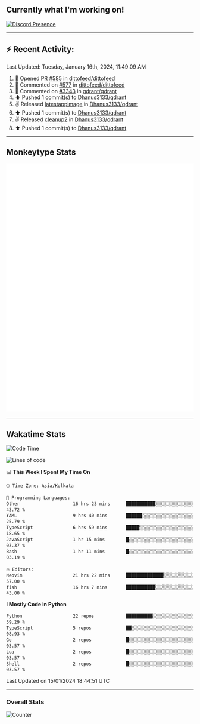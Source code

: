 ## Currently what I'm working on!
[![Discord Presence](https://lanyard.cnrad.dev/api/534981034400284712)](https://discord.com/users/534981034400284712)

---

## :zap: Recent Activity:
<!--RECENT_ACTIVITY:last_update-->
Last Updated: Tuesday, January 16th, 2024, 11:49:09 AM
<!--RECENT_ACTIVITY:last_update_end-->
<!--RECENT_ACTIVITY:start-->
1. 💪 Opened PR [#585](https://github.com/dittofeed/dittofeed/pull/585) in [dittofeed/dittofeed](https://github.com/dittofeed/dittofeed)<br>
2. 💬 Commented on [#577](https://github.com/dittofeed/dittofeed/issues/577#issuecomment-1893005273) in [dittofeed/dittofeed](https://github.com/dittofeed/dittofeed)<br>
3. 💬 Commented on [#3343](https://github.com/qdrant/qdrant/pull/3343#discussion_r1452550144) in [qdrant/qdrant](https://github.com/qdrant/qdrant)<br>
4. ⬆️ Pushed 1 commit(s) to [Dhanus3133/qdrant](https://github.com/Dhanus3133/qdrant)<br>
5. ✌️ Released [latestappimage](https://github.com/Dhanus3133/qdrant/releases/tag/latestappimage) in [Dhanus3133/qdrant](https://github.com/Dhanus3133/qdrant)<br>
6. ⬆️ Pushed 1 commit(s) to [Dhanus3133/qdrant](https://github.com/Dhanus3133/qdrant)<br>
7. ✌️ Released [cleanup2](https://github.com/Dhanus3133/qdrant/releases/tag/cleanup2) in [Dhanus3133/qdrant](https://github.com/Dhanus3133/qdrant)<br>
8. ⬆️ Pushed 1 commit(s) to [Dhanus3133/qdrant](https://github.com/Dhanus3133/qdrant)<br>
<!--RECENT_ACTIVITY:end-->

---

## Monkeytype Stats
<a href="https://monkeytype.com/profile/dhanus">
  <img src="https://raw.githubusercontent.com/Dhanus3133/Dhanus3133/monkeytype/monkeytype-pb.svg" alt="Monkeytype Profile" />
</a>

---

## Wakatime Stats
<!--START_SECTION:waka-->
![Code Time](http://img.shields.io/badge/Code%20Time-1%2C588%20hrs%2034%20mins-blue)

![Lines of code](https://img.shields.io/badge/From%20Hello%20World%20I%27ve%20Written-4.8%20million%20lines%20of%20code-blue)

📊 **This Week I Spent My Time On** 

```text
🕑︎ Time Zone: Asia/Kolkata

💬 Programming Languages: 
Other                    16 hrs 23 mins      ███████████░░░░░░░░░░░░░░   43.72 % 
YAML                     9 hrs 40 mins       ██████░░░░░░░░░░░░░░░░░░░   25.79 % 
TypeScript               6 hrs 59 mins       █████░░░░░░░░░░░░░░░░░░░░   18.65 % 
JavaScript               1 hr 15 mins        █░░░░░░░░░░░░░░░░░░░░░░░░   03.37 % 
Bash                     1 hr 11 mins        █░░░░░░░░░░░░░░░░░░░░░░░░   03.19 % 

🔥 Editors: 
Neovim                   21 hrs 22 mins      ██████████████░░░░░░░░░░░   57.00 % 
fish                     16 hrs 7 mins       ███████████░░░░░░░░░░░░░░   43.00 % 
```

**I Mostly Code in Python** 

```text
Python                   22 repos            ██████████░░░░░░░░░░░░░░░   39.29 % 
TypeScript               5 repos             ██░░░░░░░░░░░░░░░░░░░░░░░   08.93 % 
Go                       2 repos             █░░░░░░░░░░░░░░░░░░░░░░░░   03.57 % 
Lua                      2 repos             █░░░░░░░░░░░░░░░░░░░░░░░░   03.57 % 
Shell                    2 repos             █░░░░░░░░░░░░░░░░░░░░░░░░   03.57 % 
```




 Last Updated on 15/01/2024 18:44:51 UTC
<!--END_SECTION:waka-->
---

### Overall Stats

<img src="https://moe-counter.glitch.me/get/@Dhanus3133?theme=asoul" alt="Counter" />
